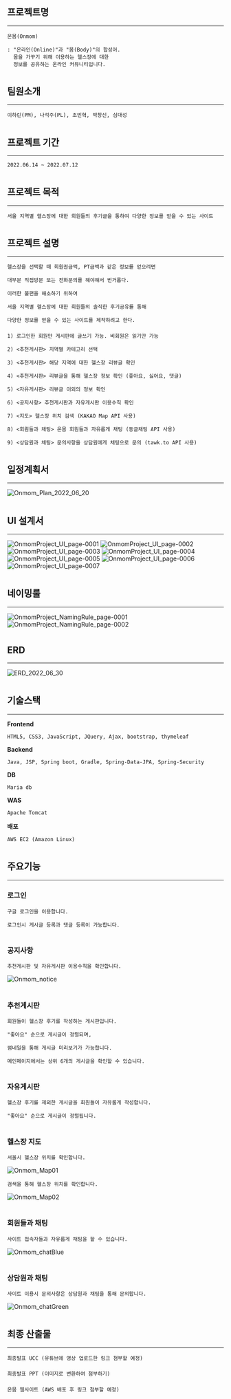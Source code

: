 
## 프로젝트명 
***
    온몸(Onmom)

    : "온라인(Online)"과 "몸(Body)"의 합성어.
      몸을 가꾸기 위해 이용하는 헬스장에 대한
      정보를 공유하는 온라인 커뮤니티입니다.
#
## 팀원소개
***
    이하린(PM), 나석주(PL), 조민혁, 박창신, 심대성
#
## 프로젝트 기간
***
    2022.06.14 ~ 2022.07.12
#
## 프로젝트 목적
***
    서울 지역별 헬스장에 대한 회원들의 후기글을 통하여 다양한 정보를 얻을 수 있는 사이트
#
## 프로젝트 설명
***
    헬스장을 선택할 때 회원권금액, PT금액과 같은 정보를 얻으려면

    대부분 직접방문 또는 전화문의를 해야해서 번거롭다.

    이러한 불편을 해소하기 위하여

    서울 지역별 헬스장에 대한 회원들의 솔직한 후기공유를 통해

    다양한 정보를 얻을 수 있는 사이트를 제작하려고 한다.

####

    1) 로그인한 회원만 게시판에 글쓰기 가능. 비회원은 읽기만 가능

    2) <추천게시판> 지역별 카테고리 선택 

    3) <추천게시판> 해당 지역에 대한 헬스장 리뷰글 확인

    4) <추천게시판> 리뷰글을 통해 헬스장 정보 확인 (좋아요, 싫어요, 댓글)

    5) <자유게시판> 리뷰글 이외의 정보 확인 

    6) <공지사항> 추천게시판과 자유게시판 이용수칙 확인

    7) <지도> 헬스장 위치 검색 (KAKAO Map API 사용)

    8) <회원들과 채팅> 온몸 회원들과 자유롭게 채팅 (동글채팅 API 사용)

    9) <상담원과 채팅> 문의사항을 상담원에게 채팅으로 문의 (tawk.to API 사용)
#
## 일정계획서
***
![Onmom_Plan_2022_06_20](https://user-images.githubusercontent.com/86524081/176813061-1e41b298-d0df-479c-a78c-0f4ad3dc0825.jpg)
#
## UI 설계서
***
![OnmomProject_UI_page-0001](https://user-images.githubusercontent.com/86524081/176625305-48865b34-c471-4d53-8203-7cb1b67bbdae.jpg)
![OnmomProject_UI_page-0002](https://user-images.githubusercontent.com/86524081/176625317-0ad8bf8d-25dc-430a-86b7-fe1b24cf4cde.jpg)
![OnmomProject_UI_page-0003](https://user-images.githubusercontent.com/86524081/176625319-986c2c67-f9b0-4d55-b92e-0401cff8688c.jpg)
![OnmomProject_UI_page-0004](https://user-images.githubusercontent.com/86524081/176625322-10142ab4-6afa-4307-a647-73df8a139c9c.jpg)
![OnmomProject_UI_page-0005](https://user-images.githubusercontent.com/86524081/176625325-1efcd610-1f7d-4b7f-acb5-72cabb297bc2.jpg)
![OnmomProject_UI_page-0006](https://user-images.githubusercontent.com/86524081/176625328-7d3c7031-8be3-4378-9a3e-d2614276cc7e.jpg)
![OnmomProject_UI_page-0007](https://user-images.githubusercontent.com/86524081/176625330-ddfa74c1-2d8f-43d9-ac09-ac724608723e.jpg)
#
## 네이밍룰
***
![OnmomProject_NamingRule_page-0001](https://user-images.githubusercontent.com/86524081/176625129-8e9c07fc-69ee-43a3-94d3-bd82d41f52ba.jpg)
![OnmomProject_NamingRule_page-0002](https://user-images.githubusercontent.com/86524081/176625133-b154089f-59e4-4488-bde1-f74863ac76ca.jpg)
#
## ERD
***
![ERD_2022_06_30](https://user-images.githubusercontent.com/86524081/176608037-daf77596-b035-49d8-8cc6-5d75cbcfd5be.png)
#
## 기술스택
***
**Frontend**

    HTML5, CSS3, JavaScript, JQuery, Ajax, bootstrap, thymeleaf

**Backend**

    Java, JSP, Spring boot, Gradle, Spring-Data-JPA, Spring-Security

**DB**

    Maria db

**WAS**
    
    Apache Tomcat

**배포**

    AWS EC2 (Amazon Linux)
#
## 주요기능
***
### 로그인
    구글 로그인을 이용합니다.

    로그인시 게시글 등록과 댓글 등록이 가능합니다.
#
### 공지사항
    추천게시판 및 자유게시판 이용수칙을 확인합니다.
![Onmom_notice](https://user-images.githubusercontent.com/86524081/177073888-9c946497-d1b9-48a9-8cd4-315179d168fe.gif)
#
### 추천게시판
    회원들이 헬스장 후기를 작성하는 게시판입니다.

    "좋아요" 순으로 게시글이 정렬되며,

    썸네일을 통해 게시글 미리보기가 가능합니다.

    메인페이지에서는 상위 6개의 게시글을 확인할 수 있습니다.
#
### 자유게시판
    헬스장 후기를 제외한 게시글을 회원들이 자유롭게 작성합니다.

    "좋아요" 순으로 게시글이 정렬됩니다.
#
### 헬스장 지도
    서울시 헬스장 위치를 확인합니다.
![Onmom_Map01](https://user-images.githubusercontent.com/86524081/177085479-82e14832-97b7-438e-b39a-fd4bf758fafe.gif)

    검색을 통해 헬스장 위치를 확인합니다.
![Onmom_Map02](https://user-images.githubusercontent.com/86524081/177085492-e8369942-c78e-4c31-84bc-7cda54d2c057.gif)
#
### 회원들과 채팅
    사이트 접속자들과 자유롭게 채팅을 할 수 있습니다.
![Onmom_chatBlue](https://user-images.githubusercontent.com/86524081/177072336-c10aa028-3fd6-446f-8dac-2c228807aee6.gif)
#
### 상담원과 채팅
    사이트 이용시 문의사항은 상담원과 채팅을 통해 문의합니다.
![Onmom_chatGreen](https://user-images.githubusercontent.com/86524081/177070487-3637b153-1ed0-49d6-a9b1-52429f7c8e57.gif)


#
## 최종 산출물
***
    최종발표 UCC (유튜브에 영상 업로드한 링크 첨부할 예정)
####
    최종발표 PPT (이미지로 변환하여 첨부하기)
####
    온몸 웹사이트 (AWS 배포 후 링크 첨부할 예정)



